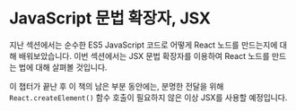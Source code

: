 # JavaScript 문법 확장자, JSX

지난 섹션에서는 순수한 ES5 JavaScript 코드로 어떻게 React 노드를 만드는지에 대해 배워보았습니다. 이번 섹션에서는 JSX 문법 확장자를 이용하여 React 노드를 만드는 법에 대해 살펴볼 것입니다.

이 챕터가 끝난 후 이 책의 남은 부분 동안에는, 분명한 전달을 위해 `React.createElement()` 함수 호출이 필요하지 않은 이상 JSX를 사용할 예정입니다.
